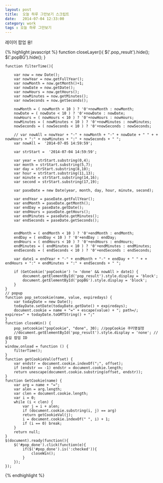 ```yaml
---
layout: post
title:  오늘 하루 그만보기 스크립트
date:   2014-07-04 12:33:00
category: work
tags : 오늘 하루 그만보기
---
```



레이어 팝업 용!


{% highlight javascript %}
    function closeLayer(){
        $('.pop_result').hide();
        $('.popBG').hide();
    }

    function filterTime(){

        var now = new Date();
        var nowYear = now.getFullYear();
        var nowMonth = now.getMonth()+1;
        var nowDate = now.getDate();
        var nowHours = now.getHours();
        var nowMinutes = now.getMinutes();
        var nowSeconds = now.getSeconds();
        
        nowMonth = ( nowMonth < 10 ) ? '0'+nowMonth : nowMonth;
        nowDate = ( nowDate < 10 ) ? '0'+nowDate : nowDate;
        nowHours = ( nowHours < 10 ) ? '0'+nowHours : nowHours;
        nowMinutes = ( nowMinutes < 10 ) ? '0'+nowMinutes : nowMinutes;
        nowSeconds = ( nowSeconds < 10 ) ? '0'+nowSeconds : nowSeconds;

        // var nowAll = nowYear + "-" + nowMonth + "-" + nowDate + " " + + nowHours + ":" + nowMinutes + ":" + nowSeconds + " ";
        var nowAll =  '2014-07-05 14:59:59';

        var strStart =  '2014-07-04 14:59:59';

        var year = strStart.substring(0,4);
        var month = strStart.substring(5,7);
        var day = strStart.substring(8,10);
        var hour = strStart.substring(11,13);
        var minute = strStart.substring(14,16);
        var second = strStart.substring(17,19);

        var paseDate = new Date(year, month, day, hour, minute, second);

        var endYear = paseDate.getFullYear();
        var endMonth = paseDate.getMonth();
        var endDay = paseDate.getDate();
        var endHours = paseDate.getHours();
        var endMinutes = paseDate.getMinutes();
        var endSeconds = paseDate.getSeconds();


        endMonth = ( endMonth < 10 ) ? '0'+endMonth : endMonth;
        endDay = ( endDay < 10 ) ? '0'+endDay : endDay;
        endHours = ( endHours < 10 ) ? '0'+endHours : endHours;
        endMinutes = ( endMinutes < 10 ) ? '0'+endMinutes : endMinutes;
        endSeconds = ( endSeconds < 10 ) ? '0'+endSeconds : endSeconds;

        var date1 = endYear + "-" + endMonth + "-" + endDay + " " + + endHours + ":" + endMinutes + ":" + endSeconds + " ";

        if (GetCookie('popCookie') != 'done' && nowAll > date1) {
            document.getElementById('pop_result').style.display = 'block';
            document.getElementById('popBG').style.display = 'block';
        }
    }   
    // popup
    function pop_setcookie(name, value, expiredays) {
        var todayDate = new Date();
        todayDate.setDate(todayDate.getDate() + expiredays);
        document.cookie = name + "=" + escape(value) + "; path=/; expires=" + todayDate.toGMTString() + ";"
    }
    function closeWin() {
        pop_setcookie("popCookie", "done", 30); //popCookie 쿠키명설정
        //document.getElementById('pop_result').style.display = 'none'; //숨길 팝업 ID
    }
    window.onload = function () {
        filterTime();
    }
    function getCookieVal(offset) {
        var endstr = document.cookie.indexOf(";", offset);
        if (endstr == -1) endstr = document.cookie.length;
        return unescape(document.cookie.substring(offset, endstr));
    }
    function GetCookie(name) {
        var arg = name + "=";
        var alen = arg.length;
        var clen = document.cookie.length;
        var i = 0;
        while (i < clen) {
            var j = i + alen;
            if (document.cookie.substring(i, j) == arg)
            return getCookieVal(j);
            i = document.cookie.indexOf(" ", i) + 1;
            if (i == 0) break;
        }
        return null;
    }
    $(document).ready(function(){
        $('#pop_done').click(function(e){
            if($('#pop_done').is(':checked')){
                closeWin();
            }
        });
    });
{% endhighlight %}